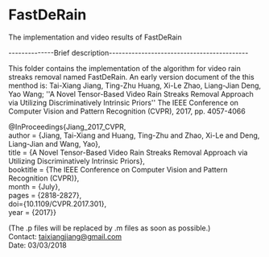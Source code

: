 # FastDeRain
The implementation and video results of FastDeRain

--------------Brief description-------------------------------------------

This folder contains the implementation of the algorithm for video rain streaks removal named FastDeRain.
An early version document of the this menthod is:
Tai-Xiang Jiang, Ting-Zhu Huang, Xi-Le Zhao, Liang-Jian Deng, Yao Wang; ''A Novel Tensor-Based Video Rain Streaks Removal Approach via Utilizing Discriminatively Intrinsic Priors'' The IEEE Conference on Computer Vision and Pattern Recognition (CVPR), 2017, pp. 4057-4066

@InProceedings{Jiang_2017_CVPR,\
author = {Jiang, Tai-Xiang and Huang, Ting-Zhu and Zhao, Xi-Le and Deng, Liang-Jian and Wang, Yao},\
title = {A Novel Tensor-Based Video Rain Streaks Removal Approach via Utilizing Discriminatively Intrinsic Priors},\
booktitle = {The IEEE Conference on Computer Vision and Pattern Recognition (CVPR)},\
month = {July},\
pages = {2818-2827},\
doi={10.1109/CVPR.2017.301},\
year = {2017}}

(The .p files will be replaced by .m files as soon as possible.)\
Contact: taixiangjiang@gmail.com\
Date: 03/03/2018

